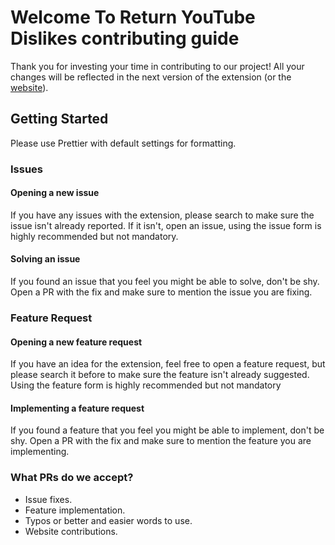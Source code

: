 # Welcome To Return YouTube Dislikes contributing guide

Thank you for investing your time in contributing to our project! All your changes will be reflected in the next version of the extension (or the [website](https://www.returnyoutubedislike.com/)).

## Getting Started
Please use Prettier with default settings for formatting.
### Issues
#### Opening a new issue
If you have any issues with the extension, please search to make sure the issue isn't already reported. If it isn't, open an issue, using the issue form is highly recommended but not mandatory.

#### Solving an issue
If you found an issue that you feel you might be able to solve, don't be shy. Open a PR with the fix and make sure to mention the issue you are fixing.

### Feature Request
#### Opening a new feature request
If you have an idea for the extension, feel free to open a feature request, but please search it before to make sure the feature isn't already suggested. Using the feature form is highly recommended but not mandatory

#### Implementing a feature request
If you found a feature that you feel you might be able to implement, don't be shy. Open a PR with the fix and make sure to mention the feature you are implementing.

### What PRs do we accept?
- Issue fixes.
- Feature implementation.
- Typos or better and easier words to use.
- Website contributions.
